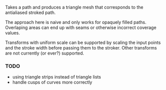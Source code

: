 Takes a path and produces a triangle mesh that corresponds to the antialiased stroked path.

The approach here is naive and only works for opaquely filled paths. Overlaping areas can 
end up with seams or otherwise incorrect coverage values.

Transforms with uniform scale can be supported by scaling the input points and the stroke width
before passing them to the stroker. Other transforms are not currently (or ever?) supported.

### TODO
- using triangle strips instead of triangle lists
- handle cusps of curves more correctly
